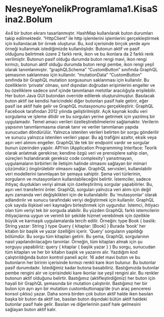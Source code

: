 # NesneyeYonelikProgramlama1.KisaSina2.Bolum
4x4 bir buton ekranı tasarlanmıştır. HashMap kullanılarak buton durumları takip edilmektedir. “HttpClient” ile http işlemlerini işlemlerini gerçekleştirmek için kullanılacak bir örnek oluşturur. Bu, kod içerisinde birçok yerde aynı örneği kullanmak istediğimizde kullanılışlıdır. Butonun aktif ve pasif olduğunu belirtmek üzere 2 farklı renk, ikon ve bu ikonlara da 2 farklı renk verilmiştir. Butonun pasif olduğu durumda buton rengi mavi, ikon rengi kırmızı, butonun aktif olduğu durumda buton rengi pembe, ikon rengi yeşil olarak tanımlanmıştır. “graphQLSchema” “CustomButton” sınıfında GraphQL şemasının saklanması için kullanılır. “mutationData” “CustomButton” sınıfında bir GraphQL mutation sorgusunun saklanması için kullanılır. Bu özelliklerin ‘private’ olması, sınıf dışından doğrudan erişimlerini engeller ve bu özelliklere sadece sınıf içinde tanımlanan metotlar aracılığıyla erişilebilir. Her buton Java GUI butondan override edilerek oluşturulmuştur. Basılacak buton aktif ise kendisi haricindeki diğer butonları pasif hale getirir, eğer pasif ise aktif hale gelir ve GraphQL mutasyonunu gerçekleştirir. 
 GraphQL Facebook tarafından 2012 yılında geliştirilmiştir. Açık kaynak kodlu veri sorgulama ve işleme dilidir ve bu sorguları yerine getirmek için yazılmış bir uygulamadır. Temel amacı verileri özelleştirebilmelerini sağlamaktır. Verilerin yapısının tanımlanmasına olanak tanır ve veriler tanımlanan yapıda sunucudan döndürülür. Yalnızca istenilen verileri belirten bir sorgu gönderilir ve sunucu yalnızca istenilen verileri yapar. Bu ağ trafiğini azaltır, eksik veya aşırı veri alımını engeller. GraphQL’de tek bir endpoint vardır ve sorgular bunun üzerinden yapılır. API’nin (Application Programming Interface: Teorik olarak anlatmak gerekirse; kendine özgü veri ve prensiplere sahip olan, süreçleri hızlandırarak gereksiz code complexity’i yansıtmayan, uygulamaların birbirleri ile iletişim halinde olmasını sağlayan bir mimari çözümdür.) öngörülebilir olmasını sağlar. GraphQL servisleri, kullanılabilir veri modellerini tanımlayan bir şemaya sahiptir. Şema veri türlerinin, sorguların ve mutasyonların kullanılabileceğini belirtir. İstemciler, sadece ihtiyaç duydukları veriyi almak için özelleştirilmiş sorgular yapabilirler. Bu, aşırı veri transferini önler. GraphQL sorguları yalnızca veri alımı için değil aynı zamanda veri değişiklikleri için de kullanılabilir. Bu ‘mutasyonlar’ olarak adlandırılır ve sunucu tarafındaki veriyi değiştirmek için kullanılır. GraphQL çok sayıda ilişkisel veri kaynağını birleştirmek için uygundur. İstemci, ihtiyacı olan tüm veriyi tek bir sorguda alabilir. Bu yüzden GraphQL farklı istemcilerin ihtiyaçlarına uygun ve verimli bir şekilde hizmet verebilmek için özellikle büyük ve karmaşık uygulamalarda tercih edilir. Örneğin:
type Book {
    baslik: String
    yazar: String
}
type Query {
    kitaplar: [Book]
}
 Burada ‘book’ her kitabın bir başlık ve yazar özelliğini içerir. ‘Query’ sorguların yapıldığı bölümdür. Bu sorgu tüm kitapları getirir. Bu şema, GraphQL sorgularının nasıl yapılandırılacağını tanımlar. Örneğin, tüm kitapları almak için şu sorguyu yapabiliriz:
query {
  kitaplar {
      başlık
      yazar
   }
}
 Bu sorgu, sunucudan tüm kitapları ve her bir kitabın başlık ve yazarını alır. 
 Yazdığım kod çalıştırıldığında buton kontrol paneli açılır. 16 adet mavi buton ve bu butonların her birinin içerisinde kırmızı renkli kare ikon bulunur. Bu butonlar pasif durumdadır. İstediğimiz kadar butona basabiliriz. Bastığımızda butonlar pembe rengini alır ve içerisindeki kare ikonlar ise yeşil rengini alır. Bu renkler butonun aktif olduğunu belirtir. Bastığımız (aktifleştirdiğimiz) her buton için hayali bir GraphQL şemasında bir mutation çalıştırılır. Bastığımız her bir buton için ayrı ayrı bir mutation custombuttonapp’de (run araç penceresi konsol çıktısı) yazar. Daha sonra birden çok buton aktif halde iken basılan başka bir buton da aktif ise, basılan buton dışındaki bütün aktif haldeki butonlar pasif hale gelir. Basılan ve diğerlerinin pasif hale gelmesini sağlayan buton aktif kalır.
 
